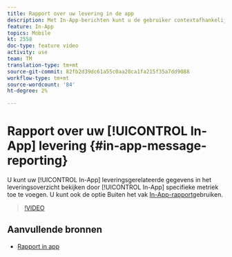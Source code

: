 ```yaml
---
title: Rapport over uw levering in de app
description: Met In-App-berichten kunt u de gebruiker contextafhankelijke In-App-berichten geven als reactie op het realtime gedrag van de klant binnen de mobiele toepassing.
feature: In-App
topics: Mobile
kt: 2558
doc-type: feature video
activity: use
team: TM
translation-type: tm+mt
source-git-commit: 82fb2d39dc61a55c0aa20ca1fa215f35a7dd9088
workflow-type: tm+mt
source-wordcount: '84'
ht-degree: 2%

---
```


# Rapport over uw [!UICONTROL In-App] levering {#in-app-message-reporting}

U kunt uw [!UICONTROL In-App] leveringsgerelateerde gegevens in het leveringsoverzicht bekijken door [!UICONTROL In-App] specifieke metriek toe te voegen. U kunt ook de optie Buiten het vak [In-App-rapport](https://docs.adobe.com/content/help/en/campaign-standard/using/reporting/list-of-reports/in-app-report.html)gebruiken.

>[!VIDEO](https://video.tv.adobe.com/v/26412?quality=12)

## Aanvullende bronnen

* [Rapport in app](https://docs.adobe.com/content/help/en/campaign-standard/using/reporting/list-of-reports/in-app-report.html)
